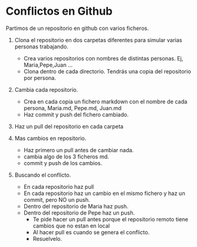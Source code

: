 # Conflictos en Github

Partimos de un repositorio en github con varios ficheros.

1. Clona el repositorio en dos carpetas diferentes para simular varias personas trabajando.
   - Crea varios repositorios con nombres de distintas personas. Ej, Maria,Pepe,Juan ...
   - Clona dentro de cada directorio. Tendrás una copia del repositorio por persona.

2. Cambia cada repositorio.
   - Crea en cada copia un fichero markdown con el nombre de cada persona, Maria.md, Pepe.md, Juan.md
   - Haz commit y push del fichero cambiado.

3. Haz un pull del repositorio en cada carpeta

4. Mas cambios en repositorio.
   - Haz primero un pull antes de cambiar nada.
   - cambia algo de los 3 ficheros md.
   - commit y push de los cambios.

5. Buscando el conflicto. 
   - En cada repositorio haz pull
   - En cada repositorio haz un cambio en el mismo fichero y haz un commit, pero NO un push.
   - Dentro del repositorio de Maria haz push.
   - Dentro del repositorio de Pepe haz un push.
      - Te pide hacer un pull antes porque el repositorio remoto tiene cambios que no estan en local
      - Al hacer pull es cuando se genera el conflicto.
      - Resuelvelo.






